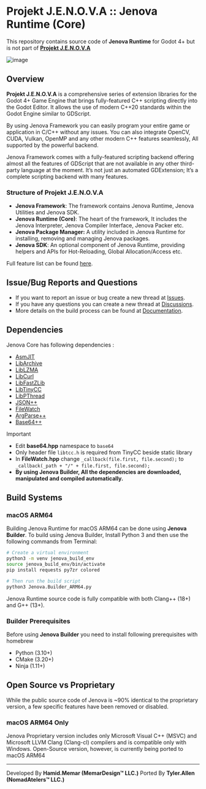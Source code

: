 # Projekt J.E.N.O.V.A :: Jenova Runtime (Core)

This repository contains source code of **Jenova Runtime** for Godot 4+ but is not part of **[Projekt J.E.N.O.V.A](https://github.com/Jenova-Framework/J.E.N.O.V.A)**

![image](https://github.com/user-attachments/assets/013eed25-7047-407d-aef8-b964203e73b0)

## Overview

**Projekt J.E.N.O.V.A** is a comprehensive series of extension libraries for the Godot 4+ Game Engine that brings fully-featured C++ scripting directly into the Godot Editor. It allows the use of modern C++20 standards within the Godot Engine similar to GDScript. 

By using Jenova Framework you can easily program your entire game or application in C/C++ without any issues. You can also integrate OpenCV, CUDA, Vulkan, OpenMP and any other modern C++ features seamlessly, All supported by the powerful backend.

Jenova Framework comes with a fully-featured scripting backend offering almost all the features of GDScript that are not available in any other third-party language at the moment. It’s not just an automated GDExtension; It’s a complete scripting backend with many features.

### Structure of Projekt J.E.N.O.V.A

- **Jenova Framework**: The framework contains Jenova Runtime, Jenova Utilities and Jenova SDK.
- **Jenova Runtime (Core)**: The heart of the framework, It includes the Jenova Interpreter, Jenova Compiler Interface, Jenova Packer etc.
- **Jenova Package Manager:** A utility included in Jenova Runtime for installing, removing and managing Jenova packages.
- **Jenova SDK**: An optional component of Jenova Runtime, providing helpers and APIs for Hot-Reloading, Global Allocation/Access etc.

Full feature list can be found [here](https://github.com/Jenova-Framework/J.E.N.O.V.A#%EF%B8%8F-current-features).

## Issue/Bug Reports and Questions
- If you want to report an issue or bug create a new thread at [Issues](https://github.com/Jenova-Framework/Jenova-Runtime/issues).
- If you have any questions you can create a new thread at [Discussions](https://github.com/Jenova-Framework/J.E.N.O.V.A/discussions).
- More details on the build process can be found at [Documentation](https://jenova-framework.github.io/docs/pages/Advanced/Build-Guide/).

## Dependencies

Jenova Core has following dependencies :

- [AsmJIT](https://github.com/asmjit/asmjit)
- [LibArchive](https://github.com/libarchive/libarchive)
- [LibLZMA](https://github.com/ShiftMediaProject/liblzma)
- [LibCurl](https://github.com/curl/curl)
- [LibFastZLib](https://github.com/gildor2/fast_zlib)
- [LibTinyCC](http://download.savannah.gnu.org/releases/tinycc/)
- [LibPThread](https://github.com/GerHobbelt/pthread-win32)
- [JSON++](https://github.com/nlohmann/json)
- [FileWatch](https://github.com/ThomasMonkman/filewatch)
- [ArgParse++](https://github.com/p-ranav/argparse)
- [Base64++](https://github.com/zaphoyd/websocketpp/blob/master/websocketpp/base64/base64.hpp)

> [!IMPORTANT]
> - Edit **base64.hpp** namespace to `base64`
> - Only header file `libtcc.h` is required from TinyCC beside static library
> - In **FileWatch.hpp** change `_callback(file.first, file.second);` to `_callback(_path + "/" + file.first, file.second);`
> - **By using Jenova Builder, All the dependencies are downloaded, manipulated and compiled automatically.**

## Build Systems
### macOS ARM64

Building Jenova Runtime for macOS ARM64 can be done using **Jenova Builder**. To build using Jenova Builder, Install Python 3 and then use the following commands from Terminal:

```bash
# Create a virtual environment
python3 -m venv jenova_build_env
source jenova_build_env/bin/activate
pip install requests py7zr colored

# Then run the build script
python3 Jenova.Builder_ARM64.py
```

Jenova Runtime source code is fully compatible with both Clang++ (18+) and G++ (13+).

### Builder Prerequisites

Before using **Jenova Builder** you need to install following prerequisites with homebrew
- Python (3.10+)
- CMake (3.20+)
- Ninja (1.11+)

## Open Source vs Proprietary
While the public source code of Jenova is ~90% identical to the proprietary version, a few specific features have been removed or disabled.

### macOS ARM64 Only

Jenova Proprietary version includes only Microsoft Visual C++ (MSVC) and Microsoft LLVM Clang (Clang-cl) compilers and is compatible only with Windows. Open-Source version, however, is currently being ported to macOS ARM64

----
Developed By **Hamid.Memar (MemarDesign™ LLC.)**
Ported By **Tyler.Allen (NomadAtelers™ LLC.)**